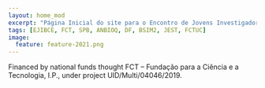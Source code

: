 ```yaml
---
layout: home_mod
excerpt: "Página Inicial do site para o Encontro de Jovens Investigadores em Biologia Computacional Estrutural"
tags: [EJIBCE, FCT, SPB, ANBIOQ, DF, BSIM2, JEST, FCTUC]
image:
  feature: feature-2021.png
---
```


Financed by national funds thought FCT – Fundação para a Ciência e a Tecnologia, I.P., under project UID/Multi/04046/2019.
